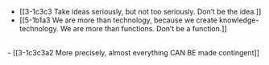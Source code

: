 - [[3-1c3c3 Take ideas seriously, but not too seriously. Don’t be the idea.]]
- [[5-1b1a3 We are more than technology, because we create knowledge-technology. We are more than functions. Don’t be a function.]]
<br>
- [[3-1c3c3a2 More precisely, almost everything CAN BE made contingent]]
